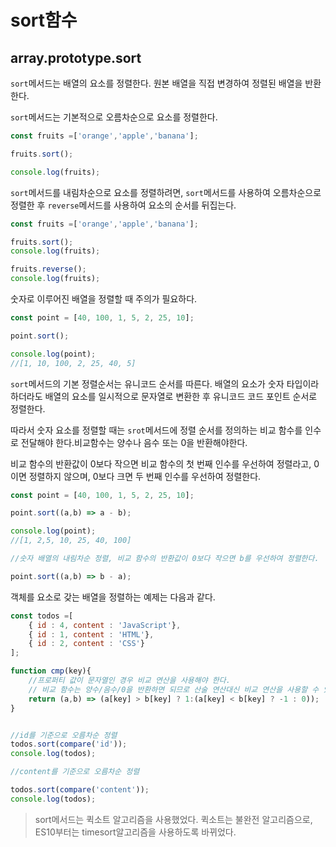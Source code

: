# sort함수

## array.prototype.sort

`sort`메서드는 배열의 요소를 정렬한다. 원본 배열을 직접 변경하여 정렬된 배열을 반환한다.

`sort`메서드는 기본적으로 오름차순으로 요소를 정렬한다.

```js
const fruits =['orange','apple','banana'];

fruits.sort();

console.log(fruits);
```

`sort`메서드를 내림차순으로 요소를 정렬하려면, `sort`메서드를 사용하여 오름차순으로 정렬한 후 `reverse`메서드를 사용하여 요소의 순서를 뒤집는다.

```js
const fruits =['orange','apple','banana'];

fruits.sort();
console.log(fruits);

fruits.reverse();
console.log(fruits);
```

숫자로 이루어진 배열을 정렬할 때 주의가 필요하다.

```js
const point = [40, 100, 1, 5, 2, 25, 10];

point.sort();

console.log(point);
//[1, 10, 100, 2, 25, 40, 5]
```

`sort`메서드의 기본 정렬순서는 유니코드 순서를 따른다. 배열의 요소가 숫자 타입이라 하더라도 배열의 요소를 일시적으로 문자열로 변환한 후 유니코드 코드 포인트 순서로 정렬한다.

따라서 숫자 요소를 정렬할 때는 `srot`메서드에 정렬 순서를 정의하는 비교 함수를 인수로 전달해야 한다.비교함수는 양수나 음수 또는 0을 반환해야한다. 

비교 함수의 반환값이 0보다 작으면 비교 함수의 첫 번째 인수를 우선하여 정렬라고, 0 이면 정렬하지 않으며, 0보다 크면 두 번째 인수를 우선하여 정렬한다.

```js
const point = [40, 100, 1, 5, 2, 25, 10];

point.sort((a,b) => a - b);

console.log(point);
//[1, 2,5, 10, 25, 40, 100]

//숫자 배열의 내림차순 정렬, 비교 함수의 반환값이 0보다 작으면 b를 우선하여 정렬한다.

point.sort((a,b) => b - a);
```

객체를 요소로 갖는 배열을 정렬하는 예제는 다음과 같다.

```js
const todos =[
    { id : 4, content : 'JavaScript'},
    { id : 1, content : 'HTML'},
    { id : 2, content : 'CSS'}
];

function cmp(key){
    //프로퍼티 값이 문자열인 경우 비교 연산을 사용해야 한다.
    // 비교 함수는 양수/음수/0을 반환하면 되므로 산술 연산대신 비교 연산을 사용할 수 있다.
    return (a,b) => (a[key] > b[key] ? 1:(a[key] < b[key] ? -1 : 0));
}


//id를 기준으로 오름차순 정렬
todos.sort(compare('id'));
console.log(todos);

//content를 기준으로 오름차순 정렬

todos.sort(compare('content'));
console.log(todos);
```

>sort메서드는 퀵소트 알고리즘을 사용했었다. 퀵소트는 불완전 알고리즘으로, ES10부터는 timesort알고리즘을 사용하도록 바뀌었다.